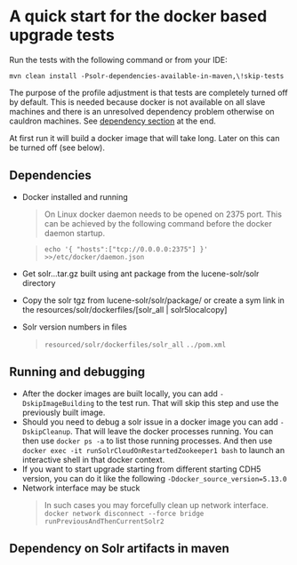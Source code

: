 # A quick start for the docker based upgrade tests
Run the tests with the following command or from your IDE:

`mvn clean install -Psolr-dependencies-available-in-maven,\!skip-tests`

The purpose of the profile adjustment is that tests are completely turned off by default.
This is needed because docker is not available on all slave machines and there is an 
unresolved dependency problem otherwise on cauldron machines. See [dependency section](#dependency-on-solr-artifacts-in-maven)
at the end.

At first run it will build a docker image that will take long. Later on this can be turned off (see below).

## Dependencies
- Docker installed and running
	> On Linux docker daemon needs to be opened on 2375 port. This can be achieved by the following command before the docker daemon startup.
	
	>	`echo '{ "hosts":["tcp://0.0.0.0:2375"] }' >>/etc/docker/daemon.json`
- Get solr...tar.gz built using ant package from the lucene-solr/solr directory
- Copy the solr tgz from lucene-solr/solr/package/ or create a sym link in the resources/solr/dockerfiles/[solr_all | solr5localcopy]
- Solr version numbers in files
  > `resourced/solr/dockerfiles/solr_all`
  > `../pom.xml`

## Running and debugging

- After the docker images are built locally, you can add `-DskipImageBuilding` to the test run. That will skip this step and use the previously built image.
- Should you need to debug a solr issue in a docker image you can add `-DskipCleanup`. That will leave the docker processes running. You can then use `docker ps -a` to list those running processes. And then use `docker exec -it runSolrCloudOnRestartedZookeeper1 bash` to launch an interactive shell in that docker context.
- If you want to start upgrade starting from different starting CDH5 version, you can do it like the following `-Ddocker_source_version=5.13.0`
- Network interface may be stuck
  > In such cases you may forcefully clean up network interface.
  > `docker network disconnect --force bridge runPreviousAndThenCurrentSolr2`
  
## Dependency on Solr artifacts in maven

